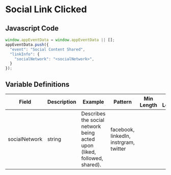 # Social Link Clicked

## Javascript Code

```js
window.appEventData = window.appEventData || [];
appEventData.push({
  "event": "Social Content Shared",
  "linkInfo": {
    "socialNetwork": "<socialNetwork>",
  }
});
```
## Variable Definitions

|Field|Description|Example|Pattern|Min Length|Max Length|Minimum|Maximum|Multiple Of|
| --- | --- | --- | --- | --- | --- | --- | --- | --- |
|socialNetwork|string|Describes the social network being acted upon (liked, followed, shared).|facebook, linkedIn, instrgram, twitter|